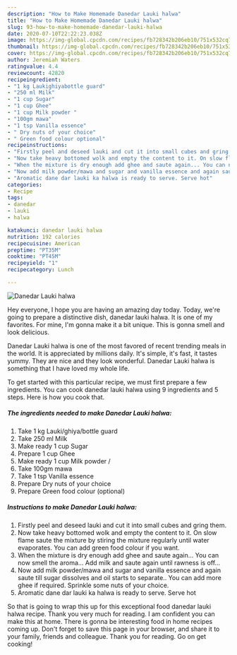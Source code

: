 ```yaml
---
description: "How to Make Homemade Danedar Lauki halwa"
title: "How to Make Homemade Danedar Lauki halwa"
slug: 93-how-to-make-homemade-danedar-lauki-halwa
date: 2020-07-10T22:22:23.038Z
image: https://img-global.cpcdn.com/recipes/fb728342b206eb10/751x532cq70/danedar-lauki-halwa-recipe-main-photo.jpg
thumbnail: https://img-global.cpcdn.com/recipes/fb728342b206eb10/751x532cq70/danedar-lauki-halwa-recipe-main-photo.jpg
cover: https://img-global.cpcdn.com/recipes/fb728342b206eb10/751x532cq70/danedar-lauki-halwa-recipe-main-photo.jpg
author: Jeremiah Waters
ratingvalue: 4.4
reviewcount: 42820
recipeingredient:
- "1 kg Laukighiyabottle guard"
- "250 ml Milk"
- "1 cup Sugar"
- "1 cup Ghee"
- "1 cup Milk powder "
- "100gm mawa"
- "1 tsp Vanilla essence"
- " Dry nuts of your choice"
- " Green food colour optional"
recipeinstructions:
- "Firstly peel and deseed lauki and cut it into small cubes and gring them."
- "Now take heavy bottomed wolk and empty the content to it. On slow flame saute the mixture by stiring the mixture regularly until water evaporates. You can add green food colour if you want."
- "When the mixture is dry enough add ghee and saute again... You can now smell the aroma... Add milk and saute again until rawness is off..."
- "Now add milk powder/mawa and sugar and vanilla essence and again saute till sugar dissolves and oil starts to separate.. You can add more ghee if required. Sprinkle some nuts of your choice."
- "Aromatic dane dar lauki ka halwa is ready to serve. Serve hot"
categories:
- Recipe
tags:
- danedar
- lauki
- halwa

katakunci: danedar lauki halwa 
nutrition: 192 calories
recipecuisine: American
preptime: "PT35M"
cooktime: "PT45M"
recipeyield: "1"
recipecategory: Lunch

---
```



![Danedar Lauki halwa](https://img-global.cpcdn.com/recipes/fb728342b206eb10/751x532cq70/danedar-lauki-halwa-recipe-main-photo.jpg)

Hey everyone, I hope you are having an amazing day today. Today, we're going to prepare a distinctive dish, danedar lauki halwa. It is one of my favorites. For mine, I'm gonna make it a bit unique. This is gonna smell and look delicious.

Danedar Lauki halwa is one of the most favored of recent trending meals in the world. It is appreciated by millions daily. It's simple, it's fast, it tastes yummy. They are nice and they look wonderful. Danedar Lauki halwa is something that I have loved my whole life.




To get started with this particular recipe, we must first prepare a few ingredients. You can cook danedar lauki halwa using 9 ingredients and 5 steps. Here is how you cook that.

<!--inarticleads1-->

##### The ingredients needed to make Danedar Lauki halwa:

1. Take 1 kg Lauki/ghiya/bottle guard
1. Take 250 ml Milk
1. Make ready 1 cup Sugar
1. Prepare 1 cup Ghee
1. Make ready 1 cup Milk powder /
1. Take 100gm mawa
1. Take 1 tsp Vanilla essence
1. Prepare  Dry nuts of your choice
1. Prepare  Green food colour (optional)




<!--inarticleads2-->

##### Instructions to make Danedar Lauki halwa:

1. Firstly peel and deseed lauki and cut it into small cubes and gring them.
1. Now take heavy bottomed wolk and empty the content to it. On slow flame saute the mixture by stiring the mixture regularly until water evaporates. You can add green food colour if you want.
1. When the mixture is dry enough add ghee and saute again... You can now smell the aroma... Add milk and saute again until rawness is off...
1. Now add milk powder/mawa and sugar and vanilla essence and again saute till sugar dissolves and oil starts to separate.. You can add more ghee if required. Sprinkle some nuts of your choice.
1. Aromatic dane dar lauki ka halwa is ready to serve. Serve hot




So that is going to wrap this up for this exceptional food danedar lauki halwa recipe. Thank you very much for reading. I am confident you can make this at home. There is gonna be interesting food in home recipes coming up. Don't forget to save this page in your browser, and share it to your family, friends and colleague. Thank you for reading. Go on get cooking!
